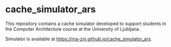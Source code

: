 # cache_simulator_ars

This repository contains a cache simulator developed to support students in the Computer Architecture course at the University of Ljubljana.

Simulator is available at https://ma-zni.github.io/cache_simulator_ars.
